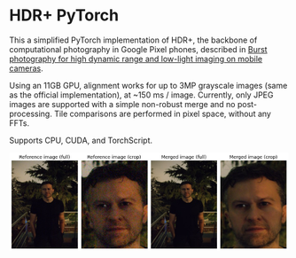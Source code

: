 # HDR+ PyTorch

This a simplified PyTorch implementation of HDR+, the backbone of computational photography in Google Pixel phones, described in [Burst photography for high dynamic range and low-light imaging on mobile cameras](http://static.googleusercontent.com/media/www.hdrplusdata.org/en//hdrplus.pdf).

Using an 11GB GPU, alignment works for up to 3MP grayscale images (same as the official implementation), at ~150 ms / image. 
Currently, only JPEG images are supported with a simple non-robust merge and no post-processing. Tile comparisons are performed in pixel space, without any FFTs.

Supports CPU, CUDA, and TorchScript.
 
![alt text](results/portrait_jozef.jpg)
